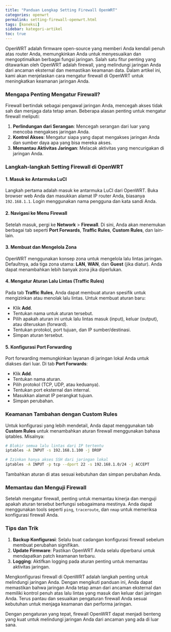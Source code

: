 ```yaml
---
title: "Panduan Lengkap Setting Firewall OpenWRT"
categories: openwrt
permalink: setting-firewall-openwrt.html
tags: [koneksi]
sidebar: kategori-artikel
toc: true
---
```


OpenWRT adalah firmware open-source yang memberi Anda kendali penuh atas router Anda, memungkinkan Anda untuk menyesuaikan dan mengoptimalkan berbagai fungsi jaringan. Salah satu fitur penting yang ditawarkan oleh OpenWRT adalah firewall, yang melindungi jaringan Anda dari ancaman eksternal dan memastikan keamanan data. Dalam artikel ini, kami akan menjelaskan cara mengatur firewall di OpenWRT untuk meningkatkan keamanan jaringan Anda.

### Mengapa Penting Mengatur Firewall?

Firewall bertindak sebagai pengawal jaringan Anda, mencegah akses tidak sah dan menjaga data tetap aman. Beberapa alasan penting untuk mengatur firewall meliputi:
1. **Perlindungan dari Serangan**: Mencegah serangan dari luar yang mencoba mengakses jaringan Anda.
1. **Kontrol Akses**: Mengatur siapa yang dapat mengakses jaringan Anda dan sumber daya apa yang bisa mereka akses.
1. **Memantau Aktivitas Jaringan**: Melacak aktivitas yang mencurigakan di jaringan Anda.

### Langkah-langkah Setting Firewall di OpenWRT

#### 1. Masuk ke Antarmuka LuCI

Langkah pertama adalah masuk ke antarmuka LuCI dari OpenWRT. Buka browser web Anda dan masukkan alamat IP router Anda, biasanya `192.168.1.1`. Login menggunakan nama pengguna dan kata sandi Anda.

#### 2. Navigasi ke Menu Firewall

Setelah masuk, pergi ke **Network** > **Firewall**. Di sini, Anda akan menemukan berbagai tab seperti **Port Forwards**, **Traffic Rules**, **Custom Rules**, dan lain-lain.

#### 3. Membuat dan Mengelola Zona

OpenWRT menggunakan konsep zona untuk mengelola lalu lintas jaringan. Defaultnya, ada tiga zona utama: **LAN**, **WAN**, dan **Guest** (jika diatur). Anda dapat menambahkan lebih banyak zona jika diperlukan.

#### 4. Mengatur Aturan Lalu Lintas (Traffic Rules)

Pada tab **Traffic Rules**, Anda dapat membuat aturan spesifik untuk mengizinkan atau menolak lalu lintas. Untuk membuat aturan baru:

- Klik **Add**.
- Tentukan nama untuk aturan tersebut.
- Pilih apakah aturan ini untuk lalu lintas masuk (input), keluar (output), atau diteruskan (forward).
- Tentukan protokol, port tujuan, dan IP sumber/destinasi.
- Simpan aturan tersebut.

#### 5. Konfigurasi Port Forwarding

Port forwarding memungkinkan layanan di jaringan lokal Anda untuk diakses dari luar. Di tab **Port Forwards**:

- Klik **Add**.
- Tentukan nama aturan.
- Pilih protokol (TCP, UDP, atau keduanya).
- Tentukan port eksternal dan internal.
- Masukkan alamat IP perangkat tujuan.
- Simpan perubahan.

### Keamanan Tambahan dengan Custom Rules

Untuk konfigurasi yang lebih mendetail, Anda dapat menggunakan tab **Custom Rules** untuk menambahkan aturan firewall menggunakan bahasa iptables. Misalnya:

```sh
# Blokir semua lalu lintas dari IP tertentu
iptables -A INPUT -s 192.168.1.100 -j DROP

# Izinkan hanya akses SSH dari jaringan lokal
iptables -A INPUT -p tcp --dport 22 -s 192.168.1.0/24 -j ACCEPT
```

Tambahkan aturan di atas sesuai kebutuhan dan simpan perubahan Anda.

### Memantau dan Menguji Firewall

Setelah mengatur firewall, penting untuk memantau kinerja dan menguji apakah aturan tersebut berfungsi sebagaimana mestinya. Anda dapat menggunakan tools seperti `ping`, `traceroute`, dan `nmap` untuk memeriksa konfigurasi firewall Anda.

### Tips dan Trik

1. **Backup Konfigurasi**: Selalu buat cadangan konfigurasi firewall sebelum membuat perubahan signifikan.
1. **Update Firmware**: Pastikan OpenWRT Anda selalu diperbarui untuk mendapatkan patch keamanan terbaru.
1. **Logging**: Aktifkan logging pada aturan penting untuk memantau aktivitas jaringan.

Mengkonfigurasi firewall di OpenWRT adalah langkah penting untuk melindungi jaringan Anda. Dengan mengikuti panduan ini, Anda dapat memastikan bahwa jaringan Anda tetap aman dari ancaman eksternal dan memiliki kontrol penuh atas lalu lintas yang masuk dan keluar dari jaringan Anda. Terus pantau dan sesuaikan pengaturan firewall Anda sesuai kebutuhan untuk menjaga keamanan dan performa jaringan.

Dengan pengaturan yang tepat, firewall OpenWRT dapat menjadi benteng yang kuat untuk melindungi jaringan Anda dari ancaman yang ada di luar sana.